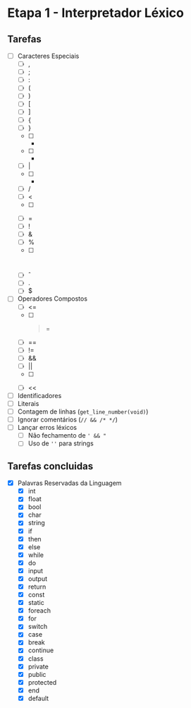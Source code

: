# Etapa 1 - Interpretador Léxico

## Tarefas
- [ ] Caracteres Especiais
  - [ ] ,
  - [ ] ;
  - [ ] :
  - [ ] (
  - [ ] )
  - [ ] [
  - [ ] ]
  - [ ] {
  - [ ] }
  - [ ] +
  - [ ] -
  - [ ] |
  - [ ] *
  - [ ] /
  - [ ] <
  - [ ] >
  - [ ] =
  - [ ] !
  - [ ] &
  - [ ] %
  - [ ] #
  - [ ] ˆ
  - [ ] .
  - [ ] $
- [ ] Operadores Compostos
  - [ ] <=
  - [ ] >=
  - [ ] ==
  - [ ] !=
  - [ ] &&
  - [ ] ||
  - [ ] >>
  - [ ] <<
- [ ] Identificadores
- [ ] Literais
- [ ] Contagem de linhas (`get_line_number(void)`)
- [ ] Ignorar comentários (`// && /* */`)
- [ ] Lançar erros léxicos
  - [ ] Não fechamento de `' && "`
  - [ ] Uso de `''` para strings

## Tarefas concluidas
- [X] Palavras Reservadas da Linguagem
  - [X] int
  - [X] float
  - [X] bool
  - [X] char
  - [X] string
  - [X] if
  - [X] then
  - [X] else
  - [X] while
  - [X] do
  - [X] input
  - [X] output
  - [X] return
  - [X] const
  - [X] static
  - [X] foreach
  - [X] for
  - [X] switch
  - [X] case
  - [X] break
  - [X] continue
  - [X] class
  - [X] private
  - [X] public
  - [X] protected
  - [X] end
  - [X] default